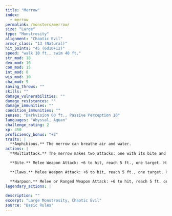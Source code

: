 ```yaml
---
title: "Merrow"
index:
  - merrow
permalink: /monsters/merrow/
size: "Large"
type: "Monstrosity"
alignment: "Chaotic Evil"
armor_class: "13 (Natural)"
hit_points: "45 (6d10+12)"
speed: "walk 10 ft., swim 40 ft."
str_mod: 18
dex_mod: 10
con_mod: 15
int_mod: 8
wis_mod: 10
cha_mod: 9
saving_throws: ""
skills: ""
damage_vulnerabilities: ""
damage_resistances: ""
damage_immunities: ""
condition_immunities: ""
senses: "Darkvision 60 ft., Passive Perception 10"
languages: "Abyssal, Aquan"
challenge_rating: 2
xp: 450
proficiency_bonus: "+2"
traits: |
  **Amphibious.** The merrow can breathe air and water.
actions: |
  **Multiattack.** The merrow makes two attacks: one with its bite and one with its claws or harpoon.

  **Bite.** Melee Weapon Attack: +6 to hit, reach 5 ft., one target. Hit: 8 (1d8 + 4) piercing damage.

  **Claws.** Melee Weapon Attack: +6 to hit, reach 5 ft., one target. Hit: 9 (2d4 + 4) slashing damage.

  **Harpoon.** Melee or Ranged Weapon Attack: +6 to hit, reach 5 ft. or range 20/60 ft., one target. Hit: 11 (2d6 + 4) piercing damage. If the target is a Huge or smaller creature, it must succeed on a Strength contest against the merrow or be pulled up to 20 feet toward the merrow.  
legendary_actions: |
  
description: ""
excerpt: "Large Monstrosity, Chaotic Evil"
source: "Basic Rules"
---
```

